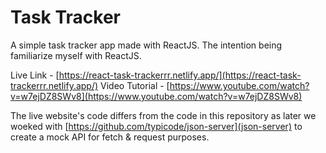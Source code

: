 # Task Tracker
A simple task tracker app made with ReactJS. The intention being familiarize myself with ReactJS.

Live Link - [https://react-task-trackerrr.netlify.app/](https://react-task-trackerrr.netlify.app/)
Video Tutorial - [https://www.youtube.com/watch?v=w7ejDZ8SWv8](https://www.youtube.com/watch?v=w7ejDZ8SWv8)

The live website's code differs from the code in this repository as later we woeked with [https://github.com/typicode/json-server](json-server) to create a mock API for fetch & request purposes.
